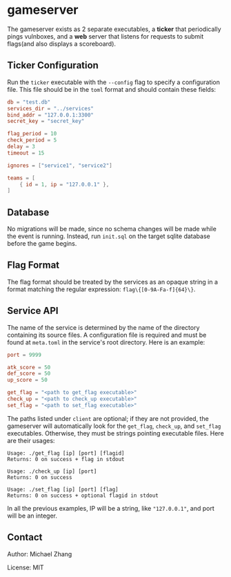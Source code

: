 gameserver
==========

The gameserver exists as 2 separate executables, a **ticker** that periodically pings vulnboxes, and a **web** server that listens for requests to submit flags(and also displays a scoreboard).

Ticker Configuration
--------------------

Run the `ticker` executable with the `--config` flag to specify a configuration file. This file should be in the `toml` format and should contain these fields:

```toml
db = "test.db"
services_dir = "../services"
bind_addr = "127.0.0.1:3300"
secret_key = "secret_key"

flag_period = 10
check_period = 5
delay = 3
timeout = 15

ignores = ["service1", "service2"]

teams = [
    { id = 1, ip = "127.0.0.1" },
]
```

Database
--------

No migrations will be made, since no schema changes will be made while the event is running. Instead, run `init.sql` on the target sqlite database before the game begins.

Flag Format
-----------

The flag format should be treated by the services as an opaque string in a format matching the regular expression: `flag\{[0-9A-Fa-f]{64}\}`.

Service API
-----------

The name of the service is determined by the name of the directory containing its source files. A configuration file is required and must be found at `meta.toml` in the service's root directory. Here is an example:

```toml
port = 9999

atk_score = 50
def_score = 50
up_score = 50

get_flag = "<path to get_flag executable>"
check_up = "<path to check_up executable>"
set_flag = "<path to set_flag executable>"
```

The paths listed under `client` are optional; if they are not provided, the gameserver will automatically look for the `get_flag`, `check_up`, and `set_flag` executables. Otherwise, they must be strings pointing executable files. Here are their usages:

```
Usage: ./get_flag [ip] [port] [flagid]
Returns: 0 on success + flag in stdout
```

```
Usage: ./check_up [ip] [port]
Returns: 0 on success
```

```
Usage: ./set_flag [ip] [port] [flag]
Returns: 0 on success + optional flagid in stdout
```

In all the previous examples, IP will be a string, like `"127.0.0.1"`, and port will be an integer.

Contact
-------

Author: Michael Zhang

License: MIT
